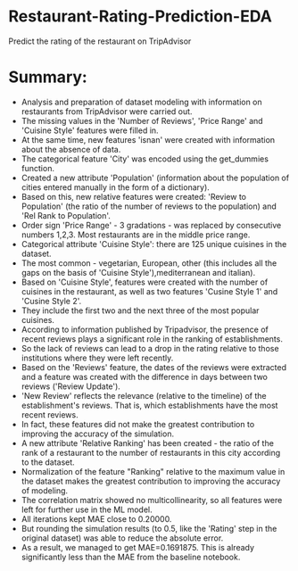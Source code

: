 # Restaurant-Rating-Prediction-EDA
Predict the rating of the restaurant on TripAdvisor

# Summary:
* Analysis and preparation of dataset modeling with information on restaurants from TripAdvisor were carried out.
* The missing values in the 'Number of Reviews', 'Price Range' and 'Cuisine Style' features were filled in.
* At the same time, new features 'isnan' were created with information about the absence of data.
* The categorical feature 'City' was encoded using the get_dummies function.
* Created a new attribute 'Population' (information about the population of cities entered manually in the form of a dictionary).
* Based on this, new relative features were created: 'Review to Population' (the ratio of the number of reviews to the population) and 'Rel Rank to Population'.
* Order sign 'Price Range' - 3 gradations - was replaced by consecutive numbers 1,2,3. Most restaurants are in the middle price range.
* Categorical attribute 'Cuisine Style': there are 125 unique cuisines in the dataset.
* The most common - vegetarian, European, other (this includes all the gaps on the basis of 'Cuisine Style'),mediterranean and italian).
* Based on 'Cuisine Style', features were created with the number of cuisines in the restaurant, as well as two features 'Cusine Style 1' and 'Cusine Style 2'.
* They include the first two and the next three of the most popular cuisines.
* According to information published by Tripadvisor, the presence of recent reviews plays a significant role in the ranking of establishments.
* So the lack of reviews can lead to a drop in the rating relative to those institutions where they were left recently.
* Based on the 'Reviews' feature, the dates of the reviews were extracted and a feature was created with the difference in days between two reviews ('Review Update').
* 'New Review' reflects the relevance (relative to the timeline) of the establishment's reviews. That is, which establishments have the most recent reviews.
* In fact, these features did not make the greatest contribution to improving the accuracy of the simulation.
* A new attribute 'Relative Ranking' has been created - the ratio of the rank of a restaurant to the number of restaurants in this city according to the dataset.
* Normalization of the feature "Ranking" relative to the maximum value in the dataset makes the greatest contribution to improving the accuracy of modeling.
* The correlation matrix showed no multicollinearity, so all features were left for further use in the ML model.
* All iterations kept MAE close to 0.20000.
* But rounding the simulation results (to 0.5, like the 'Rating' step in the original dataset) was able to reduce the absolute error.
* As a result, we managed to get MAE=0.1691875. This is already significantly less than the MAE from the baseline notebook.
